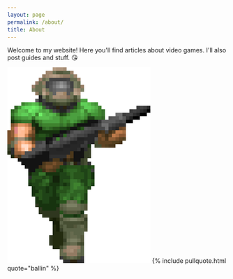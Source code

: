 ```yaml
---
layout: page
permalink: /about/
title: About
---
```

Welcome to my website! Here you'll find articles about video games.
I'll also post guides and stuff. 😘

![](../images/doomguy.webp)
{% include pullquote.html quote="ballin" %}
<!--stackedit_data:
eyJoaXN0b3J5IjpbMTg2NjEyOTg2NywtMjEyMDYxNjM3MiwtMj
EyNTAxNDQwNiwtOTczMzA4NjEwLDE3MTkwNTcyMTUsLTE3NjUx
Njg2MTJdfQ==
-->